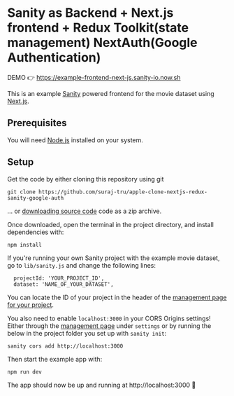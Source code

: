 # Sanity as Backend + Next.js frontend + Redux Toolkit(state management) NextAuth(Google Authentication)

DEMO 👉 https://example-frontend-next-js.sanity-io.now.sh

This is an example [Sanity](https://www.sanity.io/) powered frontend for the movie dataset using [Next.js](https://github.com/zeit/next.js/).

## Prerequisites

You will need [Node.js](https://nodejs.org) installed on your system.

## Setup

Get the code by either cloning this repository using git

```
git clone https://github.com/suraj-tru/apple-clone-nextjs-redux-sanity-google-auth
```

... or [downloading source code](https://github.com/suraj-tru/apple-clone-nextjs-redux-sanity-google-auth/archive/master.zip) code as a zip archive.

Once downloaded, open the terminal in the project directory, and install dependencies with:

```
npm install
```

If you're running your own Sanity project with the example movie dataset, go to `lib/sanity.js` and change the following lines:

```
  projectId: 'YOUR_PROJECT_ID',
  dataset: 'NAME_OF_YOUR_DATASET',
```

You can locate the ID of your project in the header of the [management page for your project](https://manage.sanity.io/).

You also need to enable `localhost:3000` in your CORS Origins settings! Either through the [management page](https://manage.sanity.io/) under `settings` or by running the below in the project folder you set up with `sanity init`:

```
sanity cors add http://localhost:3000
```

Then start the example app with:

```
npm run dev
```

The app should now be up and running at http://localhost:3000 🚀
